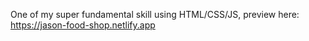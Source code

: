 One of my super fundamental skill using HTML/CSS/JS, preview here: https://jason-food-shop.netlify.app
